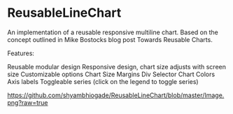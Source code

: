 # ReusableLineChart

An implementation of a reusable responsive multiline chart. Based on the concept outlined in Mike Bostocks blog post Towards Reusable Charts.

Features:

Reusable modular design
Responsive design, chart size adjusts with screen size
Customizable options
Chart Size
Margins
Div Selector
Chart Colors
Axis labels
Toggleable series (click on the legend to toggle series)



https://github.com/shyambhiogade/ReusableLineChart/blob/master/Image.png?raw=true
